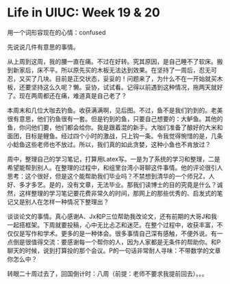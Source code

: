 # Life in UIUC: Week 19 & 20	

用一个词形容现在的心情：confused

先说说几件有意思的事情。

从上周到这周，我的腰一直在痛。不过在好转。究其原因，是自己睡不了软床。搬到新家后，床不平。所以原先买的木板无法达到效果。在坚持了一周后，忍无可忍，又买了几块。目前是正交状态，妥妥的！问题来了，为什么不在一开始就买木板，还要坚持这么久呢？懒。妥协，试试看。记得以前遇到这种情况，拖两天就好了。现在两周都还在痛，难道真是自己老了？

本周末和几位大咖去钓鱼。收获满满啊，见后图。不过，鱼不是我们钓到的。老美很有意思，他们钓鱼很有一套。但是钓到的鱼，只要自己想要的：大鲈鱼。其他的鱼，你问他们要，他们都会给你。我是跟着混的新手。大咖们准备了酿好的大米和面团，目标是鲤鱼。经过四个小时的激战，只上钩一条。令我觉得惋惜的是，几条小鲶鱼这些老师也不放过。所以，我们真的如此贪婪，这种小鱼也不肯放过？

周中，整理自己的学习笔记，打算用Latex写。一是为了系统的学习和整理，二是希望能帮到别人。在整理的过程中，和组里台湾小哥聊这件事情。他的评论很引人思考：这个很好，但是这个能帮助我们毕业吗？不禁想到清华的一个师兄Z，人好、多才多艺。是的，没有文章，无法毕业。那我们读博士的目的究竟是什么？诚然，这样整理的学习笔记要花费非常久的时间，那网上的那些优秀的、启发式的笔记又是别人在怎样一种情况下整理出？

谈谈论文的事情。真心感谢A、Jx和P三位帮助我改论文，还有前期的大哥J和我一起搭框架。下周就要投稿，心中无比忐忑和迷茫。在整个过程中，收获丰富，不仅仅是写作和学术。更多的是一种体会。很多事情自己深有感触，不便外说。有一点倒是很值得交流：要感谢每一个帮你的人，因为人家都是无条件的帮助你。和P聊天的时候，说到打算投的那个会议。P的一句话非常耐人寻味：不带数学的文章你怎么中？

转眼二十周过去了，回国倒计时：八周（前提：老师不要求我提前回去）。。。


